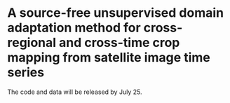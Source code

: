 # A source-free unsupervised domain adaptation method for cross-regional and cross-time crop mapping from satellite image time series
The code and data will be released by July 25.
